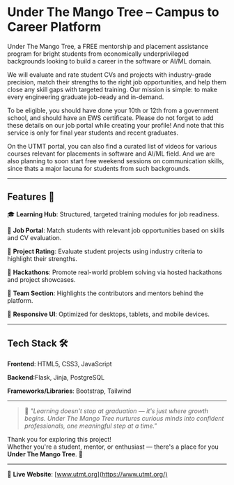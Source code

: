 # Under The Mango Tree – Campus to Career Platform

Under The Mango Tree, a FREE mentorship and placement assistance program for bright students from economically underprivileged backgrounds looking to build a career in the software or AI/ML domain. 

We will evaluate and rate student CVs and projects with industry-grade precision, match their strengths to the right job opportunities, and help them close any skill gaps with targeted training. Our mission is simple: to make every engineering graduate job-ready and in-demand.

To be eligible, you should have done your 10th or 12th from a government school, and should have an EWS certificate. Please do not forget to add these details on our job portal while creating your profile! And note that this service is only for final year students and recent graduates.

On the UTMT portal, you can also find a curated list of videos for various courses relevant for placements in software and AI/ML field. And we are also planning to soon start free weekend sessions on communication skills, since thats a major lacuna for students from such backgrounds.
 ___
 
## Features 🚀
🎓 **Learning Hub**: Structured, targeted training modules for job readiness.

💼 **Job Portal**: Match students with relevant job opportunities based on skills and CV evaluation.

🧠 **Project Rating**: Evaluate student projects using industry criteria to highlight their strengths.

🧪 **Hackathons**: Promote real-world problem solving via hosted hackathons and project showcases.

👥 **Team Section**: Highlights the contributors and mentors behind the platform.

📱 **Responsive UI**: Optimized for desktops, tablets, and mobile devices.

___

## Tech Stack 🛠️ 

**Frontend**: HTML5, CSS3, JavaScript

**Backend**:Flask, Jinja, PostgreSQL

**Frameworks/Libraries**: Bootstrap, Tailwind

---

> 🌱 *"Learning doesn't stop at graduation — it's just where growth begins. Under The Mango Tree nurtures curious minds into confident professionals, one meaningful step at a time."*

Thank you for exploring this project!  
Whether you're a student, mentor, or enthusiast — there's a place for you **Under The Mango Tree**. 🍃

---

🔗 **Live Website**: [www.utmt.org](https://www.utmt.org/)
